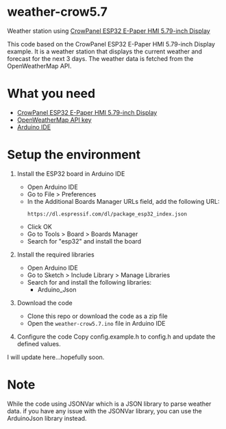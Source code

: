 # weather-crow5.7
Weather station using [CrowPanel ESP32 E-Paper HMI 5.79-inch Display](https://www.elecrow.com/crowpanel-esp32-5-79-e-paper-hmi-display-with-272-792-resolution-black-white-color-driven-by-spi-interface.html)

This code based on the CrowPanel ESP32 E-Paper HMI 5.79-inch Display example.
It is a weather station that displays the current weather and forecast for the next 3 days. The weather data is fetched from the OpenWeatherMap API.

# What you need
- [CrowPanel ESP32 E-Paper HMI 5.79-inch Display](https://www.elecrow.com/crowpanel-esp32-5-79-e-paper-hmi-display-with-272-792-resolution-black-white-color-driven-by-spi-interface.html)
- [OpenWeatherMap API key](https://openweathermap.org/)
- [Arduino IDE](https://www.arduino.cc/en/software)

# Setup the environment
1. Install the ESP32 board in Arduino IDE
   - Open Arduino IDE
   - Go to File > Preferences
   - In the Additional Boards Manager URLs field, add the following URL:
     ```
     https://dl.espressif.com/dl/package_esp32_index.json
     ```
   - Click OK
   - Go to Tools > Board > Boards Manager
   - Search for "esp32" and install the board

2. Install the required libraries
    - Open Arduino IDE
    - Go to Sketch > Include Library > Manage Libraries
    - Search for and install the following libraries:
      - Arduino_Json

3. Download the code
    - Clone this repo or download the code as a zip file
    - Open the `weather-crow5.7.ino` file in Arduino IDE

4. Configure the code
    Copy config.example.h to config.h and update the defined values.

I will update here...hopefully soon.


# Note
While the code using JSONVar which is a JSON library to parse weather data.
if you have any issue with the JSONVar library, you can use the ArduinoJson library instead.
